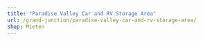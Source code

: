```yaml
---
title: "Paradise Valley Car and RV Storage Area"
url: /grand-junction/paradise-valley-car-and-rv-storage-area/
shop: Mieten
---
```

